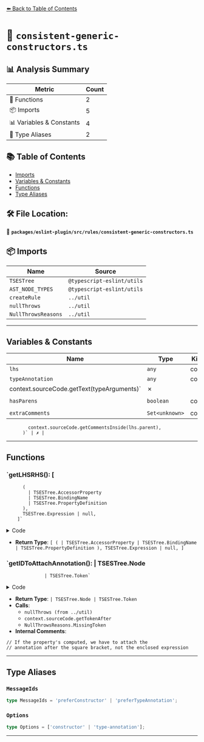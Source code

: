 [⬅️ Back to Table of Contents](../../../../index.md)

# 📄 `consistent-generic-constructors.ts`

## 📊 Analysis Summary

| Metric | Count |
|--------|-------|
| 🔧 Functions | 2 |
| 📦 Imports | 5 |
| 📊 Variables & Constants | 4 |
| 📑 Type Aliases | 2 |

## 📚 Table of Contents

- [Imports](#imports)
- [Variables & Constants](#variables-constants)
- [Functions](#functions)
- [Type Aliases](#type-aliases)

## 🛠️ File Location:
📂 **`packages/eslint-plugin/src/rules/consistent-generic-constructors.ts`**

## 📦 Imports

| Name | Source |
|------|--------|
| `TSESTree` | `@typescript-eslint/utils` |
| `AST_NODE_TYPES` | `@typescript-eslint/utils` |
| `createRule` | `../util` |
| `nullThrows` | `../util` |
| `NullThrowsReasons` | `../util` |


---

## Variables & Constants

| Name | Type | Kind | Value | Exported |
|------|------|------|-------|----------|
| `lhs` | `any` | const | `lhsName.typeAnnotation?.typeAnnotation` | ✗ |
| `typeAnnotation` | `any` | const | `context.sourceCode.getText(callee) +
              context.sourceCode.getText(typeArguments)` | ✗ |
| `hasParens` | `boolean` | const | `context.sourceCode.getTokenAfter(rhs.callee)?.value === '('` | ✗ |
| `extraComments` | `Set<unknown>` | const | `new Set(
            context.sourceCode.getCommentsInside(lhs.parent),
          )` | ✗ |


---

## Functions

### `getLHSRHS(): [
          (
            | TSESTree.AccessorProperty
            | TSESTree.BindingName
            | TSESTree.PropertyDefinition
          ),
          TSESTree.Expression | null,
        ]`

<details><summary>Code</summary>

```ts
function getLHSRHS(): [
          (
            | TSESTree.AccessorProperty
            | TSESTree.BindingName
            | TSESTree.PropertyDefinition
          ),
          TSESTree.Expression | null,
        ] {
          switch (node.type) {
            case AST_NODE_TYPES.VariableDeclarator:
              return [node.id, node.init];
            case AST_NODE_TYPES.PropertyDefinition:
            case AST_NODE_TYPES.AccessorProperty:
              return [node, node.value];
            case AST_NODE_TYPES.AssignmentPattern:
              return [node.left, node.right];
            default:
              throw new Error(
                `Unhandled node type: ${(node as { type: string }).type}`,
              );
          }
        }
```
</details>

- **Return Type**: `[
          (
            | TSESTree.AccessorProperty
            | TSESTree.BindingName
            | TSESTree.PropertyDefinition
          ),
          TSESTree.Expression | null,
        ]`
### `getIDToAttachAnnotation(): | TSESTree.Node
                  | TSESTree.Token`

<details><summary>Code</summary>

```ts
function getIDToAttachAnnotation():
                  | TSESTree.Node
                  | TSESTree.Token {
                  if (
                    node.type !== AST_NODE_TYPES.PropertyDefinition &&
                    node.type !== AST_NODE_TYPES.AccessorProperty
                  ) {
                    return lhsName;
                  }
                  if (!node.computed) {
                    return node.key;
                  }
                  // If the property's computed, we have to attach the
                  // annotation after the square bracket, not the enclosed expression
                  return nullThrows(
                    context.sourceCode.getTokenAfter(node.key),
                    NullThrowsReasons.MissingToken(']', 'key'),
                  );
                }
```
</details>

- **Return Type**: `| TSESTree.Node
                  | TSESTree.Token`
- **Calls**:
  - `nullThrows (from ../util)`
  - `context.sourceCode.getTokenAfter`
  - `NullThrowsReasons.MissingToken`
- **Internal Comments**:
```
// If the property's computed, we have to attach the
// annotation after the square bracket, not the enclosed expression
```


---

## Type Aliases

### `MessageIds`

```ts
type MessageIds = 'preferConstructor' | 'preferTypeAnnotation';
```

### `Options`

```ts
type Options = ['constructor' | 'type-annotation'];
```


---